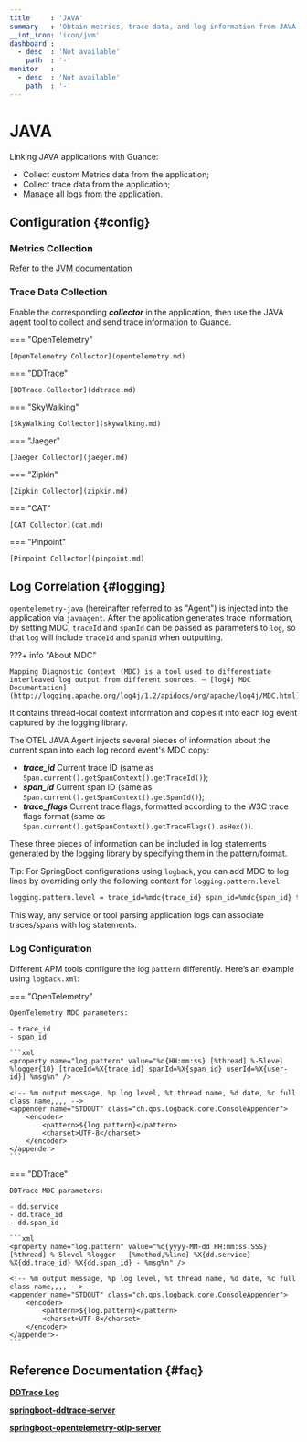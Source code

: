 ```yaml
---
title     : 'JAVA'
summary   : 'Obtain metrics, trace data, and log information from JAVA applications'
__int_icon: 'icon/jvm'
dashboard :
  - desc  : 'Not available'
    path  : '-'
monitor   :
  - desc  : 'Not available'
    path  : '-'
---
```


<!-- markdownlint-disable MD025 -->
# JAVA
<!-- markdownlint-enable -->

Linking JAVA applications with Guance:

- Collect custom Metrics data from the application;
- Collect trace data from the application;
- Manage all logs from the application.

## Configuration {#config}

### Metrics Collection

Refer to the [JVM documentation](jvm.md)

### Trace Data Collection

Enable the corresponding ***collector*** in the application, then use the JAVA agent tool to collect and send trace information to Guance.
<!-- markdownlint-disable MD046 -->
=== "OpenTelemetry"

    [OpenTelemetry Collector](opentelemetry.md)

=== "DDTrace"

    [DDTrace Collector](ddtrace.md)

=== "SkyWalking"

    [SkyWalking Collector](skywalking.md)

=== "Jaeger"

    [Jaeger Collector](jaeger.md)

=== "Zipkin"

    [Zipkin Collector](zipkin.md)

=== "CAT"

    [CAT Collector](cat.md)

=== "Pinpoint"

    [Pinpoint Collector](pinpoint.md)
<!-- markdownlint-enable -->
## Log Correlation {#logging}

`opentelemetry-java` (hereinafter referred to as "Agent") is injected into the application via `javaagent`. After the application generates trace information, by setting MDC, `traceId` and `spanId` can be passed as parameters to `log`, so that `log` will include `traceId` and `spanId` when outputting.
<!-- markdownlint-disable MD046 -->
???+ info "About MDC"

    Mapping Diagnostic Context (MDC) is a tool used to differentiate interleaved log output from different sources. — [log4j MDC Documentation](http://logging.apache.org/log4j/1.2/apidocs/org/apache/log4j/MDC.html)
<!-- markdownlint-enable -->
It contains thread-local context information and copies it into each log event captured by the logging library.

The OTEL JAVA Agent injects several pieces of information about the current span into each log record event's MDC copy:

- ***trace_id*** Current trace ID (same as `Span.current().getSpanContext().getTraceId()`);
- ***span_id*** Current span ID (same as `Span.current().getSpanContext().getSpanId()`);
- ***trace_flags*** Current trace flags, formatted according to the W3C trace flags format (same as `Span.current().getSpanContext().getTraceFlags().asHex()`).

These three pieces of information can be included in log statements generated by the logging library by specifying them in the pattern/format.

Tip: For SpringBoot configurations using `logback`, you can add MDC to log lines by overriding only the following content for `logging.pattern.level`:

```bash
logging.pattern.level = trace_id=%mdc{trace_id} span_id=%mdc{span_id} trace_flags=%mdc{trace_flags} %5p
```

This way, any service or tool parsing application logs can associate traces/spans with log statements.

### Log Configuration

Different APM tools configure the log `pattern` differently. Here’s an example using `logback.xml`:
<!-- markdownlint-disable MD046 -->
=== "OpenTelemetry"

    OpenTelemetry MDC parameters:

    - trace_id
    - span_id

    ```xml
    <property name="log.pattern" value="%d{HH:mm:ss} [%thread] %-5level %logger{10} [traceId=%X{trace_id} spanId=%X{span_id} userId=%X{user-id}] %msg%n" />

    <!-- %m output message, %p log level, %t thread name, %d date, %c full class name,,,, -->
    <appender name="STDOUT" class="ch.qos.logback.core.ConsoleAppender">
        <encoder>
            <pattern>${log.pattern}</pattern>
            <charset>UTF-8</charset>
        </encoder>
    </appender>
    ```

=== "DDTrace"

    DDTrace MDC parameters:

    - dd.service
    - dd.trace_id
    - dd.span_id

    ```xml
    <property name="log.pattern" value="%d{yyyy-MM-dd HH:mm:ss.SSS} [%thread] %-5level %logger - [%method,%line] %X{dd.service} %X{dd.trace_id} %X{dd.span_id} - %msg%n" />

    <!-- %m output message, %p log level, %t thread name, %d date, %c full class name,,,, -->
    <appender name="STDOUT" class="ch.qos.logback.core.ConsoleAppender">
        <encoder>
            <pattern>${log.pattern}</pattern>
            <charset>UTF-8</charset>
        </encoder>
    </appender>-
    ```
<!-- markdownlint-enable -->

## Reference Documentation {#faq}

[**DDTrace Log**](https://docs.guance.com/best-practices/insight/ddtrace-skill-log/)

[**springboot-ddtrace-server**](https://github.com/lrwh/observable-demo/blob/main/springboot-ddtrace-server/src/main/resources/logback-spring.xml)

[**springboot-opentelemetry-otlp-server**](https://github.com/lrwh/observable-demo/blob/main/springboot-opentelemetry-otlp-server/src/main/resources/logback-spring.xml)